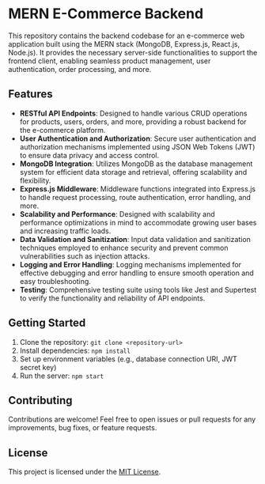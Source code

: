 # MERN E-Commerce Backend

This repository contains the backend codebase for an e-commerce web application built using the MERN stack (MongoDB, Express.js, React.js, Node.js). It provides the necessary server-side functionalities to support the frontend client, enabling seamless product management, user authentication, order processing, and more.

## Features

- **RESTful API Endpoints**: Designed to handle various CRUD operations for products, users, orders, and more, providing a robust backend for the e-commerce platform.
- **User Authentication and Authorization**: Secure user authentication and authorization mechanisms implemented using JSON Web Tokens (JWT) to ensure data privacy and access control.
- **MongoDB Integration**: Utilizes MongoDB as the database management system for efficient data storage and retrieval, offering scalability and flexibility.
- **Express.js Middleware**: Middleware functions integrated into Express.js to handle request processing, route authentication, error handling, and more.
- **Scalability and Performance**: Designed with scalability and performance optimizations in mind to accommodate growing user bases and increasing traffic loads.
- **Data Validation and Sanitization**: Input data validation and sanitization techniques employed to enhance security and prevent common vulnerabilities such as injection attacks.
- **Logging and Error Handling**: Logging mechanisms implemented for effective debugging and error handling to ensure smooth operation and easy troubleshooting.
- **Testing**: Comprehensive testing suite using tools like Jest and Supertest to verify the functionality and reliability of API endpoints.

## Getting Started

1. Clone the repository: `git clone <repository-url>`
2. Install dependencies: `npm install`
3. Set up environment variables (e.g., database connection URI, JWT secret key)
4. Run the server: `npm start`

## Contributing

Contributions are welcome! Feel free to open issues or pull requests for any improvements, bug fixes, or feature requests.

## License

This project is licensed under the [MIT License](LICENSE).

